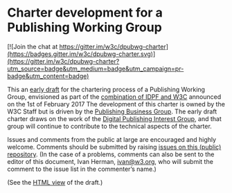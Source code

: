 # Charter development for a Publishing Working Group

[![Join the chat at https://gitter.im/w3c/dpubwg-charter](https://badges.gitter.im/w3c/dpubwg-charter.svg)](https://gitter.im/w3c/dpubwg-charter?utm_source=badge&utm_medium=badge&utm_campaign=pr-badge&utm_content=badge)

This an [early draft](http://w3c.github.io/dpubwg-charter/) for the chartering process of a Publishing Working Group, envisioned as part of the [combination of IDPF and W3C](https://www.w3.org/2017/01/pressrelease-idpf-w3c-combination.html.en) announced on the 1st of February 2017
The development of this charter is owned by the W3C Staff but is driven by the [Publishing Business Group](https://www.w3.org/community/publishingbg/). The early draft charter draws on the work of the [Digital Publishing Interest Group](https://www.w3.org/dpub/IG/), and that group will continue to contribute to the technical aspects of the charter.

Issues and comments from the public at large are encouraged and highly welcome.
Comments should be submitted by raising [issues on this (public) repository](https://github.com/w3c/dpubwg-charter/issues).
(In the case of a problems, comments can also be sent to the editor of this document, Ivan Herman, [ivan@w3.org](mailto:ivan@w3.org), who will submit the comment to the issue list in the commenter’s name.)

(See the [HTML view](http://w3c.github.io/dpubwg-charter/) of the draft.)
